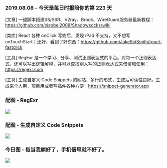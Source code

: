 ### 2019.08.08 - 今天是每日时报陪你的第 223 天

[文章] 一键脚本搭建SS/SSR、V2ray、Brook、WireGuard服务器最新教程：<https://github.com/xiaobei2008/Shadowsocks/wiki>

[类库] React 各种 onClick 写完后，发现 iPad 不支持，又不想写 onTouchStart；还好，看到了好东西：<https://github.com/JakeSidSmith/react-fastclick>

[工具] RegExr 是一个学习、分享、测试正则表达式的平台。对每一个正则表达式，还可以写出逻辑解释，并可以查找别人写的正则表达式来借鉴和使用：<https://regexr.com>

[工具] 生成自定义 Code Snippets 的网站，多行的形式，生成后可读性良好。生成来个人用，项目用或者写插件各种方便：<https://snippet-generator.app>

### 配图 - RegExr
![](http://qn.40zhe.com/fehelper-regexr-com-1565253885874.png)

### 配图 - 生成自定义 Code Snippets
![](http://qn.40zhe.com/fehelper-snippet-generator-app-1565253753341.png)

### 今日图 - 每当我躺好了，手机信号就不好了。
![](http://qn.40zhe.com/16c60ad95f34adcd)
